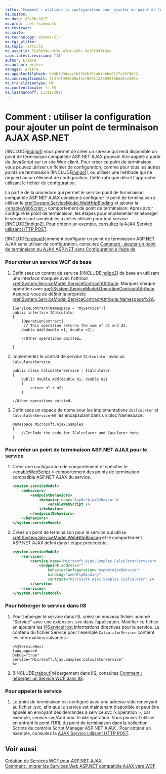 ```yaml
---
title: "Comment : utiliser la configuration pour ajouter un point de terminaison AJAX ASP.NET"
ms.custom: 
ms.date: 03/30/2017
ms.prod: .net-framework
ms.reviewer: 
ms.suite: 
ms.technology: dotnet-clr
ms.tgt_pltfrm: 
ms.topic: article
ms.assetid: 7cd0099e-dc3a-47e4-a38c-6e10f997f6ea
caps.latest.revision: "14"
author: Erikre
ms.author: erikre
manager: erikre
ms.openlocfilehash: b08bfd30eae1b33b2bf91eb1b0bd0127c09f9632
ms.sourcegitcommit: 4f3fef493080a43e70e951223894768d36ce430a
ms.translationtype: MT
ms.contentlocale: fr-FR
ms.lasthandoff: 11/21/2017
---
```

# <a name="how-to-use-configuration-to-add-an-aspnet-ajax-endpoint"></a>Comment : utiliser la configuration pour ajouter un point de terminaison AJAX ASP.NET
[!INCLUDE[indigo1](../../../../includes/indigo1-md.md)] vous permet de créer un service qui rend disponible un point de terminaison compatible ASP.NET AJAX pouvant être appelé à partir de JavaScript sur un site Web client. Pour créer ce point de terminaison, vous pouvez utiliser un fichier de configuration, comme pour tous les autres points de terminaison [!INCLUDE[indigo1](../../../../includes/indigo1-md.md)], ou utiliser une méthode qui ne requiert aucun élément de configuration. Cette rubrique décrit l'approche utilisant le fichier de configuration.  
  
 La partie de la procédure qui permet le service point de terminaison compatible ASP.NET AJAX consiste à configurer le point de terminaison à utiliser le <xref:System.ServiceModel.WebHttpBinding> et ajouter la [ \<enableWebScript >](../../../../docs/framework/configure-apps/file-schema/wcf/enablewebscript.md) comportement de point de terminaison. Après avoir configuré le point de terminaison, les étapes pour implémenter et héberger le service sont semblables à celles utilisée pour tout service [!INCLUDE[indigo2](../../../../includes/indigo2-md.md)]. Pour obtenir un exemple, consultez la [AJAX Service utilisant HTTP POST](../../../../docs/framework/wcf/samples/ajax-service-using-http-post.md).  
  
 [!INCLUDE[crabout](../../../../includes/crabout-md.md)]comment configurer un point de terminaison ASP.NET AJAX sans utiliser de configuration, consultez [Comment : ajouter un point de terminaison du AJAX ASP.NET sans Configuration à l’aide de](../../../../docs/framework/wcf/feature-details/how-to-add-an-aspnet-ajax-endpoint-without-using-configuration.md).  
  
### <a name="to-create-a-basic-wcf-service"></a>Pour créer un service WCF de base  
  
1.  Définissez un contrat de service [!INCLUDE[indigo2](../../../../includes/indigo2-md.md)] de base en utilisant une interface marquée avec l'attribut <xref:System.ServiceModel.ServiceContractAttribute>. Marquez chaque opération avec <xref:System.ServiceModel.OperationContractAttribute>. Assurez-vous de définir la propriété <xref:System.ServiceModel.ServiceContractAttribute.Namespace%2A>.  
  
    ```  
    [ServiceContract(Namespace = "MyService")]  
    public interface ICalculator  
    {  
        [OperationContract]  
         // This operation returns the sum of d1 and d2.  
        double Add(double n1, double n2);  
  
        //Other operations omitted…  
  
    }  
    ```  
  
2.  Implémentez le contrat de service `ICalculator` avec un `CalculatorService`.  
  
    ```  
    public class CalculatorService : ICalculator  
    {  
        public double Add(double n1, double n2)  
        {  
            return n1 + n2;  
        }  
  
    //Other operations omitted…  
    ```  
  
3.  Définissez un espace de noms pour les implémentations `ICalculator` et `CalculatorService` en les encapsulant dans un bloc Namespace.  
  
    ```  
    Namespace Microsoft.Ajax.Samples  
    {  
        //Include the code for ICalculator and Caculator here.  
    }  
    ```  
  
### <a name="to-create-an-aspnet-ajax-endpoint-for-the-service"></a>Pour créer un point de terminaison ASP.NET AJAX pour le service  
  
1.  Créer une configuration de comportement et spécifier le [ \<enableWebScript >](../../../../docs/framework/configure-apps/file-schema/wcf/enablewebscript.md) comportement des points de terminaison compatible ASP.NET AJAX du service.  
  
    ```xml  
    <system.serviceModel>  
        <behaviors>  
            <endpointBehaviors>  
                <behavior name="AspNetAjaxBehavior">  
                    <enableWebScript />  
                </behavior>  
            </endpointBehaviors>  
        </behaviors>  
    </system.serviceModel>  
    ```  
  
2.  Créez un point de terminaison pour le service qui utilise <xref:System.ServiceModel.WebHttpBinding> et le comportement ASP.NET AJAX défini dans l'étape précédente.  
  
    ```xml  
    <system.serviceModel>  
        <services>  
            <service name="Microsoft.Ajax.Samples.CalculatorService">  
                <endpoint address=""  
                    behaviorConfiguration="AspNetAjaxBehavior"   
                    binding="webHttpBinding"  
                    contract="Microsoft.Ajax.Samples.ICalculator" />  
            </service>  
        </services>  
    </system.serviceModel>   
    ```  
  
### <a name="to-host-the-service-in-iis"></a>Pour héberger le service dans IIS  
  
1.  Pour héberger le service dans IIS, créez un nouveau fichier nommé "Service" avec une extension .svc dans l’application. Modifier ce fichier en ajoutant les [ @ServiceHost ](../../../../docs/framework/configure-apps/file-schema/wcf-directive/servicehost.md) informations directives pour le service. Le contenu du fichier Service pour l'exemple `CalculatorService` contient les informations suivantes :  
  
    ```  
    <%@ServiceHost   
    language=c#   
    Debug="true"   
    Service="Microsoft.Ajax.Samples.CalculatorService"  
    %>  
    ```  
  
2.  [!INCLUDE[crabout](../../../../includes/crabout-md.md)]hébergement dans IIS, consultez [Comment : héberger un Service WCF dans IIS](../../../../docs/framework/wcf/feature-details/how-to-host-a-wcf-service-in-iis.md).  
  
### <a name="to-call-the-service"></a>Pour appeler le service  
  
1.  Le point de terminaison est configuré avec une adresse vide renvoyant au fichier .svc, afin que le service est maintenant disponible et peut être appelé en envoyant des demandes à service.svc /\<opération >, par exemple, service.svc/Add pour le `Add` opération. Vous pouvez l’utiliser en entrant le point l’URL du point de terminaison dans la collection Scripts du contrôle Script Manager ASP.NET AJAX . Pour obtenir un exemple, consultez la [AJAX Service utilisant HTTP POST](../../../../docs/framework/wcf/samples/ajax-service-using-http-post.md).  
  
## <a name="see-also"></a>Voir aussi  
 [Création de Services WCF pour ASP.NET AJAX](../../../../docs/framework/wcf/feature-details/creating-wcf-services-for-aspnet-ajax.md)  
 [Comment : migrer les Services Web ASP.NET compatible AJAX vers WCF](../../../../docs/framework/wcf/feature-details/how-to-migrate-ajax-enabled-aspnet-web-services-to-wcf.md)
